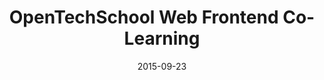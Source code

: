 ---
layout: post
title:  "OpenTechSchool Web Frontend Co-Learning"
date:   2015-09-23
venue: "co.up coworking space"
ticket: "just come by"
time: "7:30pm"
href: "http://www.meetup.com/opentechschool-berlin/events/224832465/"
---